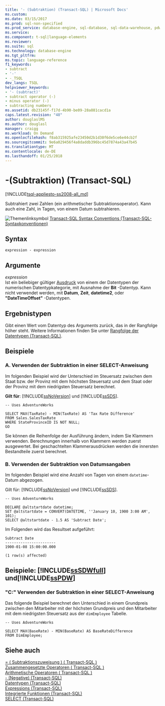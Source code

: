 ```yaml
---
title: '- (Subtraktion) (Transact-SQL) | Microsoft Docs'
ms.custom: 
ms.date: 03/15/2017
ms.prod: sql-non-specified
ms.prod_service: database-engine, sql-database, sql-data-warehouse, pdw
ms.service: 
ms.component: t-sql|language-elements
ms.reviewer: 
ms.suite: sql
ms.technology: database-engine
ms.tgt_pltfrm: 
ms.topic: language-reference
f1_keywords:
- subtract
- '-'
- -_TSQL
dev_langs: TSQL
helpviewer_keywords:
- '- (subtract)'
- subtract operator (-)
- minus operator (-)
- subtracting numbers
ms.assetid: db23145f-f17d-4b90-be09-28a881cacd1a
caps.latest.revision: "48"
author: douglaslMS
ms.author: douglasl
manager: craigg
ms.workload: On Demand
ms.openlocfilehash: f8ab315925afe23450d2b1d30f6de5ce6e44cb2f
ms.sourcegitcommit: 9e6a029456f4a8daddb396bc45d7874a43a47b45
ms.translationtype: MT
ms.contentlocale: de-DE
ms.lasthandoff: 01/25/2018
---
```

# <a name="--subtraction-transact-sql"></a>-(Subtraktion) (Transact-SQL)
[!INCLUDE[tsql-appliesto-ss2008-all_md](../../includes/tsql-appliesto-ss2008-all-md.md)]

  Subtrahiert zwei Zahlen (ein arithmetischer Subtraktionsoperator). Kann auch eine Zahl, in Tagen, von einem Datum subtrahieren.  
  
 ![Themenlinksymbol](../../database-engine/configure-windows/media/topic-link.gif "Topic link icon") [Transact-SQL Syntax Conventions (Transact-SQL-Syntaxkonventionen)](../../t-sql/language-elements/transact-sql-syntax-conventions-transact-sql.md)  
  
## <a name="syntax"></a>Syntax  
  
```  
expression - expression  
```  
  
## <a name="arguments"></a>Argumente  
 *expression*  
 Ist ein beliebiger gültiger [Ausdruck](../../t-sql/language-elements/expressions-transact-sql.md) von einem der Datentypen der numerischen Datentypkategorie, mit Ausnahme der **Bit** -Datentyp. Kann nicht verwendet werden, mit **Datum**, **Zeit**, **datetime2**, oder **"DateTimeOffset"** -Datentypen.  
  
## <a name="result-types"></a>Ergebnistypen  
 Gibt einen Wert vom Datentyp des Arguments zurück, das in der Rangfolge höher steht. Weitere Informationen finden Sie unter [Rangfolge der Datentypen &#40;Transact-SQL&#41;](../../t-sql/data-types/data-type-precedence-transact-sql.md).  
  
## <a name="examples"></a>Beispiele  
  
### <a name="a-using-subtraction-in-a-select-statement"></a>A. Verwenden der Subtraktion in einer SELECT-Anweisung  
 Im folgenden Beispiel wird der Unterschied im Steuersatz zwischen dem Staat bzw. der Provinz mit dem höchsten Steuersatz und dem Staat oder der Provinz mit dem niedrigsten Steuersatz berechnet.  
  
 **Gilt für**: [!INCLUDE[ssNoVersion](../../includes/ssnoversion-md.md)] und [!INCLUDE[ssSDS](../../includes/sssds-md.md)].  
  
```  
-- Uses AdventureWorks  
  
SELECT MAX(TaxRate) - MIN(TaxRate) AS 'Tax Rate Difference'  
FROM Sales.SalesTaxRate  
WHERE StateProvinceID IS NOT NULL;  
GO  
```  
  
 Sie können die Reihenfolge der Ausführung ändern, indem Sie Klammern verwenden. Berechnungen innerhalb von Klammern werden zuerst ausgewertet. Bei geschachtelten Klammerausdrücken werden die innersten Bestandteile zuerst berechnet.  
  
### <a name="b-using-date-subtraction"></a>B. Verwenden der Subtraktion von Datumsangaben  
 Im folgenden Beispiel wird eine Anzahl von Tagen von einem `datetime`-Datum abgezogen.  
  
 Gilt für: [!INCLUDE[ssNoVersion](../../includes/ssnoversion-md.md)] und [!INCLUDE[ssSDS](../../includes/sssds-md.md)].  
  
```  
-- Uses AdventureWorks  
  
DECLARE @altstartdate datetime;  
SET @altstartdate = CONVERT(DATETIME, ''January 10, 1900 3:00 AM', 101);  
SELECT @altstartdate - 1.5 AS 'Subtract Date';  
```  
  
 Im Folgenden wird das Resultset aufgeführt:  
  
 ```
 Subtract Date  
 -----------------------  
 1900-01-08 15:00:00.000  

 (1 row(s) affected)
 ```  
  
## <a name="examples-includesssdwfullincludessssdwfull-mdmd-and-includesspdwincludessspdw-mdmd"></a>Beispiele: [!INCLUDE[ssSDWfull](../../includes/sssdwfull-md.md)] und[!INCLUDE[ssPDW](../../includes/sspdw-md.md)]  
  
### <a name="c-using-subtraction-in-a-select-statement"></a>"C:" Verwenden der Subtraktion in einer SELECT-Anweisung  
 Das folgende Beispiel berechnet den Unterschied in einem Grundpreis zwischen den Mitarbeiter mit der höchsten Grundpreis und den Mitarbeiter mit dem niedrigsten Steuersatz aus der `dimEmployee` Tabelle.  
  
```  
-- Uses AdventureWorks  
  
SELECT MAX(BaseRate) - MIN(BaseRate) AS BaseRateDifference  
FROM DimEmployee;  
```  
  
## <a name="see-also"></a>Siehe auch  
 [= &#40; Subtraktionszuweisung &#41; &#40; Transact-SQL &#41;](../../t-sql/language-elements/subtract-equals-transact-sql.md)   
 [Zusammengesetzte Operatoren &#40; Transact-SQL &#41;](../../t-sql/language-elements/compound-operators-transact-sql.md)  
 [Arithmetische Operatoren &#40; Transact-SQL &#41;](../../t-sql/language-elements/arithmetic-operators-transact-sql.md)   
 [- &#40;Negative&#41; &#40;Transact-SQL&#41;](../../t-sql/language-elements/unary-operators-negative.md)   
 [Datentypen &#40;Transact-SQL&#41;](../../t-sql/data-types/data-types-transact-sql.md)   
 [Expressions &#40;Transact-SQL&#41;](../../t-sql/language-elements/expressions-transact-sql.md)   
 [Integrierte Funktionen &#40;Transact-SQL&#41;](~/t-sql/functions/functions.md)   
 [SELECT &#40;Transact-SQL&#41;](../../t-sql/queries/select-transact-sql.md)   
  
  


